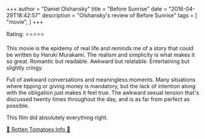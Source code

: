 +++
author = "Daniel Olshansky"
title = "Before Sunrise"
date = "2016-04-29T18:42:57"
description = "Olshansky's review of Before Sunrise"
tags = [
    "movie",
]
+++

Rating: ⭐⭐⭐⭐⭐

This movie is the epidemy of real life and reminds me of a story that could be written by Haruki Murakami. The realism and simplicity is what makes it so great. Romantic but readable. Awkward but relatable. Entertaining but slightly cringy. 

Full of awkward conversations and meaningless moments. Many situations where tipping or giving money is mandatory, but the lack of intention along with the obligation just makes it feel true. The awkward sexual tension that's discussed twenty times throughout the day, and is as far from perfect as possible.

This film did absolutely everything right.

[🍅 Rotten Tomatoes Info 🍅](https://www.rottentomatoes.com//m/before_sunrise)